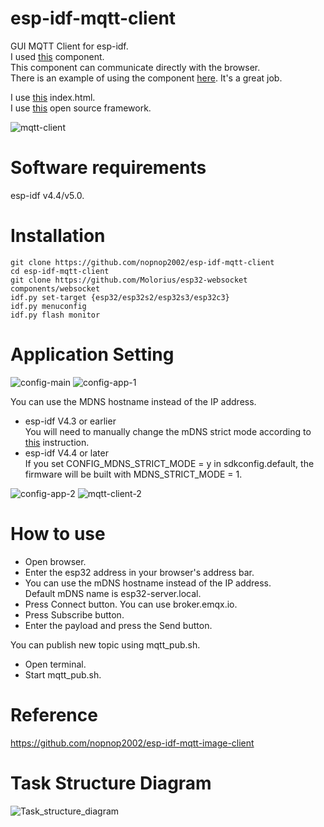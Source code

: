 # esp-idf-mqtt-client
GUI MQTT Client for esp-idf.   
I used [this](https://github.com/Molorius/esp32-websocket) component.   
This component can communicate directly with the browser.   
There is an example of using the component [here](https://github.com/Molorius/ESP32-Examples).
It's a great job.   

I use [this](https://github.com/emqx/MQTT-Client-Examples/tree/master/mqtt-client-Electron) index.html.   
I use [this](https://bulma.io/) open source framework.   

![mqtt-client](https://user-images.githubusercontent.com/6020549/139746798-d83496dd-3f3f-471d-bc9e-b9baaf9bdc01.jpg)

# Software requirements
esp-idf v4.4/v5.0.   

# Installation
```
git clone https://github.com/nopnop2002/esp-idf-mqtt-client
cd esp-idf-mqtt-client
git clone https://github.com/Molorius/esp32-websocket components/websocket
idf.py set-target {esp32/esp32s2/esp32s3/esp32c3}
idf.py menuconfig
idf.py flash monitor
```

# Application Setting
![config-main](https://user-images.githubusercontent.com/6020549/139746838-6fb6ddd2-3abb-4f15-9aa0-1af51759579d.jpg)
![config-app-1](https://user-images.githubusercontent.com/6020549/139746864-50e7e765-9733-4dc0-b5fb-46a585dc62fe.jpg)

You can use the MDNS hostname instead of the IP address.   
- esp-idf V4.3 or earlier   
 You will need to manually change the mDNS strict mode according to [this](https://github.com/espressif/esp-idf/issues/6190) instruction.   
- esp-idf V4.4 or later  
 If you set CONFIG_MDNS_STRICT_MODE = y in sdkconfig.default, the firmware will be built with MDNS_STRICT_MODE = 1.

![config-app-2](https://user-images.githubusercontent.com/6020549/139746873-09ab4d54-c6f1-41a3-bb2e-6a0ea65d3be7.jpg)
![mqtt-client-2](https://user-images.githubusercontent.com/6020549/139753130-ce044b46-daac-4540-836a-192d8d528809.jpg)

# How to use
- Open browser.   
- Enter the esp32 address in your browser's address bar.   
- You can use the mDNS hostname instead of the IP address.   
 Default mDNS name is esp32-server.local.   
- Press Connect button. You can use broker.emqx.io.   
- Press Subscribe button.   
- Enter the payload and press the Send button.   

You can publish new topic using mqtt_pub.sh.   
- Open terminal.   
- Start mqtt_pub.sh.   

# Reference
https://github.com/nopnop2002/esp-idf-mqtt-image-client

# Task Structure Diagram
![Task_structure_diagram](https://user-images.githubusercontent.com/6020549/139747430-1257fc80-7519-4d6e-80d7-740adc2e0e17.JPG)
